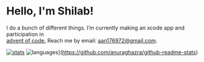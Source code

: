 

# Hello, I'm Shilab!
I do a bunch of different things.
I’m currently making an xcode app and participation in  
<a href="https://adventofcode.com/">advent of code.</a>
Reach me by email: aan176972@gmail.com.

[![stats](https://github-readme-stats.vercel.app/api?username=Shilab66&custom_title=GitHub%20Stats&count_private=true&show_icons=true&theme=nord&bg_color=-60,0e1420,262c38&icon_color=81A1C1&border_radius=10&border_color=2e3440&hide=stars&line_height=24)](https://github.com/anuraghazra/github-readme-stats)
![languages](https://github-readme-stats.vercel.app/api/top-langs/?username=Shilab66&theme=nord&bg_color=-45,0e1420,1e2430&border_radius=10&border_color=2e3440&layout=compact&card_width=250)](https://github.com/anuraghazra/github-readme-stats)
